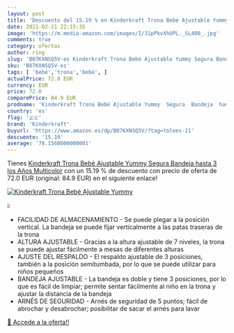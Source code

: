 ```yaml
---
layout: post
title: 'Descuento del 15.19 % en Kinderkraft Trona Bebé Ajustable Yummy  '
date: 2021-02-21 22:15:35
image: 'https://m.media-amazon.com/images/I/31pPkvXhUPL._SL400_.jpg'
comments: true
category: ofertas
author: ring
slug: 'B07KXNSQ5V-es Kinderkraft Trona Bebé Ajustable Yummy Segura Bandeja...'
sku: 'B07KXNSQ5V-es'
tags: [ 'bebé','trona','bebé', ]
actualPrice: 72.0 EUR
currency: EUR
price: 72.0
comparePrice: 84.9 EUR
prodname: 'Kinderkraft Trona Bebé Ajustable Yummy  Segura  Bandeja  hasta 3 los Años  Multicolor'
country: 'es'
flag: '🇪🇸'
brand: 'Kinderkraft'
buyurl: 'https://www.amazon.es/dp/B07KXNSQ5V/?tag=tolees-21'
descuento: '15.19'
average: '78.1560000000001'
---
```


Tienes [Kinderkraft Trona Bebé Ajustable Yummy  Segura  Bandeja  hasta 3 los Años  Multicolor](https://www.amazon.es/dp/B07KXNSQ5V/?tag=tolees-21) con un 15.19 % de descuento con precio de oferta de 72.0 EUR (original: 84.9 EUR) en el siguiente enlace!

[![Kinderkraft Trona Bebé Ajustable Yummy  ](https://m.media-amazon.com/images/I/31pPkvXhUPL._SL400_.jpg)](https://www.amazon.es/dp/B07KXNSQ5V/?tag=tolees-21)

ℹ️:

- FACILIDAD DE ALMACENAMIENTO - Se puede plegar a la posición vertical. La bandeja se puede fijar verticalmente a las patas traseras de la trona
- ALTURA AJUSTABLE - Gracias a la altura ajustable de 7 niveles, la trona se puede ajustar fácilmente a mesas de diferentes alturas
- AJUSTE DEL RESPALDO - El respaldo ajustable de 3 posiciones, también a la posición semitumbada, por lo que se puede utilizar para niños pequeños
- BANDEJA AJUSTABLE - La bandeja es doble y tiene 3 posiciones, por lo que es fácil de limpiar; permite sentar fácilmente al niño en la trona y ajustar la distancia de la bandeja
- ARNÉS DE SEGURIDAD - Arnés de seguridad de 5 puntos; fácil de abrochar y desabrochar; posibilitar de sacar el arnés para lavar

[🛒 Accede a la oferta!!](https://www.amazon.es/dp/B07KXNSQ5V/?tag=tolees-21)
